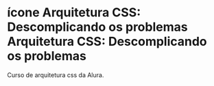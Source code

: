 # ícone Arquitetura CSS: Descomplicando os problemas Arquitetura CSS: Descomplicando os problemas
Curso de arquitetura css da Alura. 
